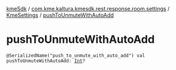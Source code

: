 [kmeSdk](../../index.md) / [com.kme.kaltura.kmesdk.rest.response.room.settings](../index.md) / [KmeSettings](index.md) / [pushToUnmuteWithAutoAdd](./push-to-unmute-with-auto-add.md)

# pushToUnmuteWithAutoAdd

`@SerializedName("push_to_unmute_with_auto_add") val pushToUnmuteWithAutoAdd: `[`Int`](https://kotlinlang.org/api/latest/jvm/stdlib/kotlin/-int/index.html)`?`